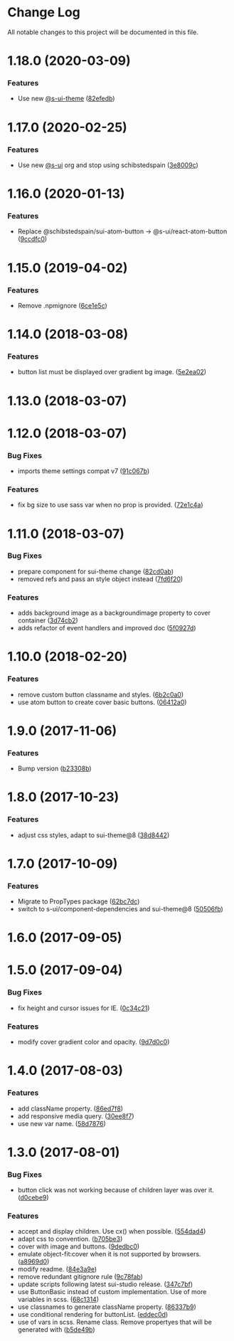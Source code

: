# Change Log

All notable changes to this project will be documented in this file.

# 1.18.0 (2020-03-09)


### Features

* Use new [@s-ui-theme](https://github.com/s-ui-theme) ([82efedb](https://github.com/SUI-Components/adevinta-spain-components/commit/82efedb843b28d91c05ee99b312e9c5fd4d7fb29))



# 1.17.0 (2020-02-25)


### Features

* Use new [@s-ui](https://github.com/s-ui) org and stop using schibstedspain ([3e8009c](https://github.com/SUI-Components/adevinta-spain-components/commit/3e8009c65db6057fcb088fbb716fbb6eb6964ad2))



# 1.16.0 (2020-01-13)


### Features

* Replace @schibstedspain/sui-atom-button -> @s-ui/react-atom-button ([9ccdfc0](https://github.com/SUI-Components/adevinta-spain-components/commit/9ccdfc0fd3653e61fd6d78c4416b086fb1f3aa0f))



# 1.15.0 (2019-04-02)


### Features

* Remove .npmignore ([6ce1e5c](https://github.com/SUI-Components/adevinta-spain-components/commit/6ce1e5c11b7b03afa705f28a529c3efed3d9525a))



# 1.14.0 (2018-03-08)


### Features

* button list must be displayed over gradient bg image. ([5e2ea02](https://github.com/SUI-Components/adevinta-spain-components/commit/5e2ea02c6d55ef59797f01b907d4742625a44512))



# 1.13.0 (2018-03-07)



# 1.12.0 (2018-03-07)


### Bug Fixes

* imports theme settings compat v7 ([91c067b](https://github.com/SUI-Components/adevinta-spain-components/commit/91c067b6920009517ba807d382fad4a169a29414))


### Features

* fix bg size to use sass var when no prop is provided. ([72e1c4a](https://github.com/SUI-Components/adevinta-spain-components/commit/72e1c4a6ad1163de2530dccc703b878eac4842b4))



# 1.11.0 (2018-03-07)


### Bug Fixes

* prepare component for sui-theme change ([82cd0ab](https://github.com/SUI-Components/adevinta-spain-components/commit/82cd0abaa7efc89ad930c4162b57d8773b9df22e))
* removed refs and pass an style object instead ([7fd6f20](https://github.com/SUI-Components/adevinta-spain-components/commit/7fd6f20fe6996eb3db545e117c4a032d86c1f20c))


### Features

* adds background image as a backgroundimage property to cover container ([3d74cb2](https://github.com/SUI-Components/adevinta-spain-components/commit/3d74cb2245361d506c04ae3c7521c81d52a5f097))
* adds refactor of event handlers and improved doc ([5f0927d](https://github.com/SUI-Components/adevinta-spain-components/commit/5f0927dcd87d6ec0f8e594f2e0b1a0e5493fdad9))



# 1.10.0 (2018-02-20)


### Features

* remove custom button classname and styles. ([6b2c0a0](https://github.com/SUI-Components/adevinta-spain-components/commit/6b2c0a076a8762fc3716dec1c73558a981d4718b))
* use atom button to create cover basic buttons. ([06412a0](https://github.com/SUI-Components/adevinta-spain-components/commit/06412a0c486f877167f4c05a8457a149042664a7))



# 1.9.0 (2017-11-06)


### Features

* Bump version ([b23308b](https://github.com/SUI-Components/adevinta-spain-components/commit/b23308b00913af35268e5bb0c39ccc1487b728c4))



# 1.8.0 (2017-10-23)


### Features

* adjust css styles, adapt to sui-theme@8 ([38d8442](https://github.com/SUI-Components/adevinta-spain-components/commit/38d844291e9fa0988887efa7a5d3c0e01738a077))



# 1.7.0 (2017-10-09)


### Features

* Migrate to PropTypes package ([62bc7dc](https://github.com/SUI-Components/adevinta-spain-components/commit/62bc7dc6be1c3a8e5ba03ff62de79148e014b7f6))
* switch to s-ui/component-dependencies and sui-theme@8 ([50506fb](https://github.com/SUI-Components/adevinta-spain-components/commit/50506fb40ab667d99f365a30894439a0d2fbdfaa))



# 1.6.0 (2017-09-05)



# 1.5.0 (2017-09-04)


### Bug Fixes

* fix height and cursor issues for IE. ([0c34c21](https://github.com/SUI-Components/adevinta-spain-components/commit/0c34c219db27daaecd95765025cc071ebf002e01))


### Features

* modify cover gradient color and opacity. ([9d7d0c0](https://github.com/SUI-Components/adevinta-spain-components/commit/9d7d0c03020e4601f37794a69b6bcd4e51108e34))



# 1.4.0 (2017-08-03)


### Features

* add className property. ([86ed7f8](https://github.com/SUI-Components/adevinta-spain-components/commit/86ed7f80b77d448aa0531042a1fe3f2eeb8d5042))
* add responsive media query. ([30ee8f7](https://github.com/SUI-Components/adevinta-spain-components/commit/30ee8f73b0580cf870f2dbcfc5ac2a4d9d6050fd))
* use new var name. ([58d7876](https://github.com/SUI-Components/adevinta-spain-components/commit/58d7876ace8f14539891e4de19560593aa8ad373))



# 1.3.0 (2017-08-01)


### Bug Fixes

* button click was not working because of children layer was over it. ([d0cebe9](https://github.com/SUI-Components/adevinta-spain-components/commit/d0cebe9068e0e5b8150c3bb4f1eedae06e0aeb1d))


### Features

* accept and display children. Use cx() when possible. ([554dad4](https://github.com/SUI-Components/adevinta-spain-components/commit/554dad4beebac833936a2c587b8d32629ec666d9))
* adapt css to convention. ([b705be3](https://github.com/SUI-Components/adevinta-spain-components/commit/b705be3619a3495a0e9ac29aa9a9be80fa9f57c3))
* cover with image and buttons. ([9dedbc0](https://github.com/SUI-Components/adevinta-spain-components/commit/9dedbc0e1100d8e55343ba1bfea3fff0284747bb))
* emulate object-fit:cover when it is not supported by browsers. ([a8969d0](https://github.com/SUI-Components/adevinta-spain-components/commit/a8969d02ea504b4841a9ac66dc568a76eca89f35))
* modify readme. ([84e3a9e](https://github.com/SUI-Components/adevinta-spain-components/commit/84e3a9ebdb2addb22e405321f455007c45e66e41))
* remove redundant gitignore rule ([9c78fab](https://github.com/SUI-Components/adevinta-spain-components/commit/9c78fab47fa964079e12ecd962e1f6b71c5ce5c7))
* update scripts following latest sui-studio release. ([347c7bf](https://github.com/SUI-Components/adevinta-spain-components/commit/347c7bf450e9740952d0b368d058936dfe9b41ff))
* use ButtonBasic instead of custom implementation. Use of more variables in scss. ([68c1314](https://github.com/SUI-Components/adevinta-spain-components/commit/68c1314a6ce178db3dc49037ddc896aaac3ddaec))
* use classnames to generate className property. ([86337b9](https://github.com/SUI-Components/adevinta-spain-components/commit/86337b96c87daa69c3605fc7e964f2d0ee644537))
* use conditional rendering for buttonList. ([eddec0d](https://github.com/SUI-Components/adevinta-spain-components/commit/eddec0db06e4ac123f370cd279a57fbb23063dd4))
* use of vars in scss. Rename class. Remove propertyes that will be generated with ([b5de49b](https://github.com/SUI-Components/adevinta-spain-components/commit/b5de49b9ab6108e39102f85bf2e7d5876fdb6cbc))



